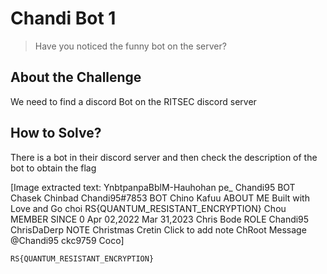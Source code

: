 # Chandi Bot 1
> Have you noticed the funny bot on the server?

## About the Challenge
We need to find a discord Bot on the RITSEC discord server

## How to Solve?
There is a bot in their discord server and then check the description of the bot to obtain the flag


[Image extracted text: YnbtpanpaBblM-Hauhohan pe_
Chandi95
BOT
Chasek
Chinbad
Chandi95#7853
BOT
Chino Kafuu
ABOUT ME
Built with Love and Go
choi
RS{QUANTUM_RESISTANT_ENCRYPTION}
Chou
MEMBER SINCE
0 Apr 02,2022
Mar 31,2023
Chris Bode
ROLE
Chandi95
ChrisDaDerp
NOTE
Christmas Cretin
Click to add
note
ChRoot
Message @Chandi95
ckc9759
Coco]


```
RS{QUANTUM_RESISTANT_ENCRYPTION}
```
